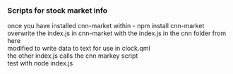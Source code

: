 ### Scripts for stock market info

once you have installed cnn-market within -  npm install cnn-market </br>
overwrite the index.js in cnn-market with the index.js in the cnn folder from here </br>
    modified to write data to text for use in clock.qml </br>
the other index.js calls the cnn markey script </br>
test with node index.js
